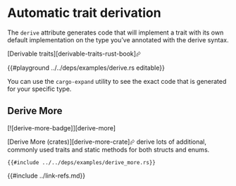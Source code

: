 # Automatic trait derivation

The `derive` attribute generates code that will implement a trait with its own default implementation on the type you’ve annotated with the derive syntax.

[Derivable traits][derivable-traits-rust-book]⮳

{{#playground ../../deps/examples/derive.rs editable}}

You can use the `cargo-expand` utility to see the exact code that is generated for your specific type.

## Derive More

[![derive-more-badge]][derive-more]

[Derive More (crates)][derive-more-crate]⮳ derive lots of additional, commonly used traits and static methods for both structs and enums.

```rust,editable,ignore,noplayground
{{#include ../../deps/examples/derive_more.rs}}
```

{{#include ../link-refs.md}}
